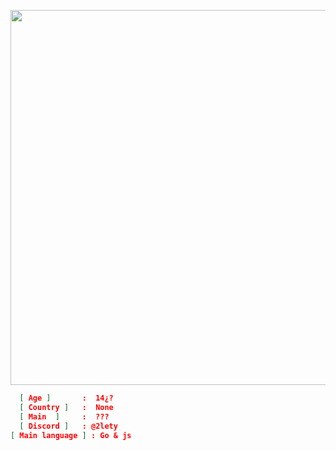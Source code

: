 <p align="center"> <img src="https://cdn.discordapp.com/attachments/1280283102354210816/1280290456726540506/a_a3aac522a2678ac80758e5a5096dc649.gif?ex=66d78ae7&is=66d63967&hm=b19adb7b39e75199183ecb4f48bbb3300a4c0e34dabba6b686c921d295b5558c&" width="600"> </p> <p align="center"> 
  
  ```json
    [ Age ]       :  14¿?
    [ Country ]   :  None 
    [ Main  ]     :  ??? 
    [ Discord ]   : @2lety
[ Main language ] : Go & js
  ```
